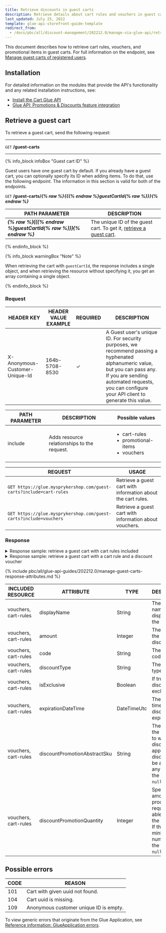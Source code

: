 ```yaml
---
title: Retrieve discounts in guest carts
description: Retrieve details about cart rules and vouchers in guest carts
last_updated: July 25, 2022
template: glue-api-storefront-guide-template
redirect_from:
  - /docs/pbc/all/discount-management/202212.0/manage-via-glue-api/retrieve-discounts-in-guest-carts.html
---
```


This document describes how to retrieve cart rules, vouchers, and promotional items in guest carts. For full information on the endpoint, see [Manage guest carts of registered users](/docs/pbc/all/cart-and-checkout/{{page.version}}/base-shop/manage-using-glue-api/manage-guest-carts/glue-api-glue-api-manage-guest-carts.html).

## Installation

For detailed information on the modules that provide the API's functionality and any related installation instructions, see:

* [Install the Cart Glue API](/docs/scos/dev/feature-integration-guides/{{site.version}}/glue-api/glue-api-cart-feature-integration.html)
* [Glue API: Promotions & Discounts feature integration](/docs/scos/dev/feature-integration-guides/{{site.version}}/glue-api/glue-api-promotions-and-discounts-feature-integration.html)

## Retrieve a guest cart

To retrieve a guest cart, send the following request:

***
`GET` **/guest-carts**
***

{% info_block infoBox "Guest cart ID" %}


Guest users have one guest cart by default. If you already have a guest cart, you can optionally specify its ID when adding items. To do that, use the following endpoint. The information in this section is valid for both of the endpoints.

`GET` **/guest-carts/*{% raw %}{{{% endraw %}guestCartId{% raw %}}}{% endraw %}***

| PATH PARAMETER | DESCRIPTION |
| --- | --- |
| ***{% raw %}{{{% endraw %}guestCartId{% raw %}}}{% endraw %}*** | The unique ID of the guest cart. To get it, [retrieve a guest cart](#retrieve-a-guest-cart). |

{% endinfo_block %}

{% info_block warningBox "Note" %}

When retrieving the cart with `guestCartId`, the response includes a single object, and when retrieving the resource without specifying it, you get an array containing a single object.

{% endinfo_block %}

### Request

| HEADER KEY | HEADER VALUE EXAMPLE | REQUIRED | DESCRIPTION |
| --- | --- | --- | --- |
| X-Anonymous-Customer-Unique-Id | 164b-5708-8530 | &check; | A Guest user's unique ID. For security purposes, we recommend passing a hyphenated alphanumeric value, but you can pass any. If you are sending automated requests, you can configure your API client to generate this value.|

| PATH PARAMETER | DESCRIPTION | Possible values |
| --- | --- | --- |
| include | Adds resource relationships to the request. | <ul><li>cart-rules</li><li>promotional-items</li><li>vouchers</li></ul> |

| REQUEST | USAGE |
| --- | --- |
| `GET https://glue.mysprykershop.com/guest-carts?include=cart-rules` | Retrieve a guest cart with information about the cart rules. |
| `GET https://glue.mysprykershop.com/guest-carts?include=vouchers` | Retrieve a guest cart with information about vouchers. |


### Response


<details>
<summary markdown='span'>Response sample: retrieve a guest cart with cart rules included</summary>

```json
{
    "data": [
        {
            "type": "guest-carts",
            "id": "f8782b6c-848d-595e-b3f7-57374f1ff6d7",
            "attributes": {
                "priceMode": "GROSS_MODE",
                "currency": "EUR",
                "store": "DE",
                "name": "Shopping cart",
                "isDefault": true,
                "totals": {
                    "expenseTotal": 0,
                    "discountTotal": 10689,
                    "taxTotal": 15360,
                    "subtotal": 106892,
                    "grandTotal": 96203,
                    "priceToPay": 96203
                },
                "discounts": [
                    {
                        "displayName": "10% Discount for all orders above",
                        "amount": 10689,
                        "code": null
                    }
                ],
                "thresholds": []
            },
            "links": {
                "self": "https://glue.mysprykershop.com/guest-carts/f8782b6c-848d-595e-b3f7-57374f1ff6d7"
            },
            "relationships": {
                "cart-rules": {
                    "data": [
                        {
                            "type": "cart-rules",
                            "id": "1"
                        }
                    ]
                }
            }
        }
    ],
    "links": {
        "self": "https://glue.mysprykershop.com/cart-codes?include=cart-rules"
    },
    "included": [
        {
            "type": "cart-rules",
            "id": "1",
            "attributes": {
                "amount": 10689,
                "code": null,
                "discountType": "cart_rule",
                "displayName": "10% Discount for all orders above",
                "isExclusive": false,
                "expirationDateTime": "2020-12-31 00:00:00.000000",
                "discountPromotionAbstractSku": null,
                "discountPromotionQuantity": null
            },
            "links": {
                "self": "https://glue.mysprykershop.com/cart-rules/1"
            }
        }
    ]
}
```
</details>


<details>
<summary markdown='span'>Response sample: retrieve a guest cart with a cart rule and a discount voucher</summary>

```json
{
    "data": {
        "type": "guest-carts",
        "id": "1ce91011-8d60-59ef-9fe0-4493ef3628b2",
        "attributes": {...},
        "links": {...},
        "relationships": {
            "vouchers": {
                "data": [
                    {
                        "type": "vouchers",
                        "id": "mydiscount-yu8je"
                    }
                ]
            },
            "cart-rules": {
                "data": [
                    {
                        "type": "cart-rules",
                        "id": "1"
                    }
                ]
            }
        }
    },
    "included": [
        {
            "type": "vouchers",
            "id": "mydiscount-yu8je",
            "attributes": {
                "amount": 49898,
                "code": "mydiscount-yu8je",
                "discountType": "voucher",
                "displayName": "My Discount",
                "isExclusive": false,
                "expirationDateTime": "2020-02-29 00:00:00.000000",
                "discountPromotionAbstractSku": null,
                "discountPromotionQuantity": null
            },
            "links": {
                "self": "http://glue.mysprykershop.com/vouchers/mydiscount-yu8je"
            }
        },
        {
            "type": "cart-rules",
            "id": "1",
            "attributes": {
                "amount": 19959,
                "code": null,
                "discountType": "cart_rule",
                "displayName": "10% Discount for all orders above",
                "isExclusive": false,
                "expirationDateTime": "2020-12-31 00:00:00.000000",
                "discountPromotionAbstractSku": null,
                "discountPromotionQuantity": null
            },
            "links": {
                "self": "http://glue.mysprykershop.com/cart-rules/1"
            }
        }
    ]
}
```
</details>

<a name="guest-cart-response-attributes"></a>

{% include pbc/all/glue-api-guides/202212.0/manage-guest-carts-response-attributes.md %} <!-- To edit, see /_includes/pbc/all/glue-api-guides/202212.0/manage-guest-carts-response-attributes.md -->


| INCLUDED RESOURCE | ATTRIBUTE | TYPE | DESCRIPTION |
| --- | --- | --- | --- |
| vouchers, cart-rules | displayName | String | The discount name displayed on the Storefront. |
| vouchers, cart-rules | amount | Integer | The value of the provided discount. |
| vouchers, cart-rules | code | String | The discount code. |
| vouchers, cart-rules | discountType | String | The discount type. |
| vouchers, cart-rules  | isExclusive | Boolean | If true, this discount is exclusive. |
| vouchers, cart-rules | expirationDateTime | DateTimeUtc | The date and time when the discount expires. |
| vouchers, cart-rules | discountPromotionAbstractSku | String | The SKU of the products to which the discount applies. If the discount can be applied to any product, the value is `null`. |
| vouchers, cart-rules | discountPromotionQuantity | Integer | Specifies the amount of the product required to be able to apply the discount. If the minimum number is `0`, the value is `null`. |

## Possible errors

| CODE | REASON |
| --- | --- |
| 101 | Cart with given uuid not found. |
| 104 | Cart uuid is missing. |
| 109 | Anonymous customer unique ID is empty. |

To view generic errors that originate from the Glue Application, see [Reference information: GlueApplication errors](/docs/scos/dev/glue-api-guides/{{site.version}}/old-glue-infrastructure/reference-information-glueapplication-errors.html).

